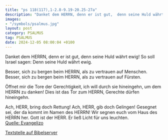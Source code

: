 ```yaml
---
title: "ps 118(117),1-2.8-9.19-20.25-27a"
description: "Danket dem HERRN, denn er ist gut,  denn seine Huld währt ewig! So soll Israel sagen:  Denn seine Huld währt ewig.  Besser, sich zu bergen beim HERRN,  als zu vertrauen auf Menschen. Besser, sich zu bergen beim HERRN,  als zu vertrauen auf Fürsten.  Öffnet mir die Tore der Ge...."
images:
- "/symbols/psalmus.jpg"
layout: post
category: PSALMUS
tag: PSALMUS
date: 2024-12-05 08:00:04 +0100
---
```

Danket dem HERRN, denn er ist gut, 
denn seine Huld währt ewig!
So soll Israel sagen: 
Denn seine Huld währt ewig.

Besser, sich zu bergen beim HERRN, 
als zu vertrauen auf Menschen.
Besser, sich zu bergen beim HERRN, 
als zu vertrauen auf Fürsten.

Öffnet mir die Tore der Gerechtigkeit, 
ich will durch sie hineingehn, um dem HERRN zu danken!
Dies ist das Tor zum HERRN, 
Gerechte dürfen hineingehn.<!--more-->

Ach, HERR, bring doch Rettung! Ach, HERR, gib doch Gelingen!
Gesegnet sei, der da kommt im Namen des HERRN! 
Wir segnen euch vom Haus des HERRN her.
Gott ist der HERR. 
Er ließ Licht für uns leuchten.<br>
[Quelle: Evangelizo](https://evangeliumtagfuertag.org/DE/gospel)

[Textstelle auf Bibelserver](https://www.bibleserver.com/EU/ps118(117),1-2.8-9.19-20.25-27a)
